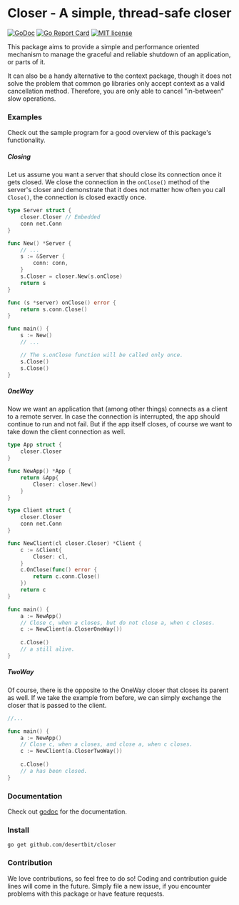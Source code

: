 # Closer - A simple, thread-safe closer

[![GoDoc](https://godoc.org/github.com/desertbit/closer?status.svg)](https://godoc.org/github.com/desertbit/closer)
[![Go Report Card](https://goreportcard.com/badge/github.com/desertbit/closer)](https://goreportcard.com/report/github.com/desertbit/closer)
[![MIT license](https://img.shields.io/github/license/desertbit/closer.svg)](https://opensource.org/licenses/MIT)

This package aims to provide a simple and performance oriented mechanism to manage the graceful and reliable shutdown of an application, or parts of it.  

It can also be a handy alternative to the context package, though it does not solve the problem that common go libraries only accept context as a valid cancellation method. Therefore, you are only able to cancel "in-between" slow operations.

### Examples
Check out the sample program for a good overview of this package's functionality.
##### Closing
Let us assume you want a server that should close its connection once it gets closed. We close the connection in the `onClose()` method of the server's closer and demonstrate that it does not matter how often you call `Close()`, the connection is closed exactly once.

```go
type Server struct {
    closer.Closer // Embedded
    conn net.Conn
}

func New() *Server {
    // ...
    s := &Server {
        conn: conn,
    }
    s.Closer = closer.New(s.onClose)
    return s
}

func (s *server) onClose() error {
    return s.conn.Close()
}

func main() {
    s := New()
    // ...

    // The s.onClose function will be called only once.
    s.Close()
    s.Close()
}
```
##### OneWay
Now we want an application that (among other things) connects as a client to a remote server. In case the connection is interrupted, the app should continue to run and not fail. But if the app itself closes, of course we want to take down the client connection as well.
```go
type App struct {
    closer.Closer
}

func NewApp() *App {
    return &App{
        Closer: closer.New()
    }
}

type Client struct {
    closer.Closer
    conn net.Conn
}

func NewClient(cl closer.Closer) *Client {
    c := &Client{
        Closer: cl,
    }
    c.OnClose(func() error {
        return c.conn.Close()
    })
    return c
}

func main() {
    a := NewApp()
    // Close c, when a closes, but do not close a, when c closes.
    c := NewClient(a.CloserOneWay())
    
    c.Close()
    // a still alive.
}
```
##### TwoWay
Of course, there is the opposite to the OneWay closer that closes its parent as well. If we take the example from before, we can simply exchange the closer that is passed to the client.
```go
//...

func main() {
    a := NewApp()
    // Close c, when a closes, and close a, when c closes.
    c := NewClient(a.CloserTwoWay())
    
    c.Close()
    // a has been closed.
}
```
### Documentation
Check out [godoc](https://godoc.org/github.com/desertbit/closer) for the documentation.
### Install
`go get github.com/desertbit/closer`
### Contribution
We love contributions, so feel free to do so! Coding and contribution guide lines will come in the future. Simply file a new issue, if you encounter problems with this package or have feature requests.